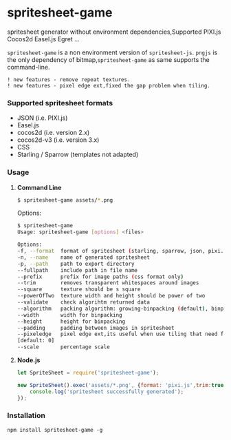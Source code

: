 # spritesheet-game

spritesheet generator without environment dependencies,Supported PIXI.js Cocos2d Easel.js Egret ...

`spritesheet-game` is a non environment version of `spritesheet-js`. 
`pngjs` is the only dependency of bitmap,`spritesheet-game` as same supports the command-line.

    ! new features - remove repeat textures.
    ! new features - pixel edge ext,fixed the gap problem when tiling.

### Supported spritesheet formats ###
* JSON (i.e. PIXI.js)
* Easel.js
* cocos2d (i.e. version 2.x)
* cocos2d-v3 (i.e. version 3.x) 
* CSS 
* Starling / Sparrow (templates not adapted)

### Usage ###
1. **Command Line**
    ```bash
    $ spritesheet-game assets/*.png
    ```
    Options:
    ```bash
    $ spritesheet-game
    Usage: spritesheet-game [options] <files>
	
	Options:
    -f, --format  format of spritesheet (starling, sparrow, json, pixi.js, easel.js, cocos2d)                                                          [default: "json"]
    -n, --name    name of generated spritesheet                                                                                                        [default: "spritesheet"]
    -p, --path    path to export directory                                                                                                             [default: "."]
    --fullpath    include path in file name                                                                                                            [default: false]
    --prefix      prefix for image paths (css format only)                                                                                             [default: ""]
    --trim        removes transparent whitespaces around images                                                                                        [default: false]
    --square      texture should be s square                                                                                                           [default: false]
    --powerOfTwo  texture width and height should be power of two                                                                                      [default: false]
    --validate    check algorihtm returned data                                                                                                        [default: false]
    --algorithm   packing algorithm: growing-binpacking (default), binpacking (requires passing --width and --height options), vertical or horizontal  [default: "growing-binpacking"]
    --width       width for binpacking                                                                                                                 [default: undefined]
    --height      height for binpacking                                                                                                                [default: undefined]
    --padding     padding between images in spritesheet                                                                                                [default: 0]
    --pixeledge   pixel edge ext,its useful when use tiling that need fixed the gap problem                                                           
    [default: 0]
    --scale       percentage scale                                                                                                                     [default: "100%"]

    ```

2. **Node.js**
    ```javascript
    let SpriteSheet = require('spritesheet-game');
    
    new SpriteSheet().exec('assets/*.png', {format: 'pixi.js',trim:true,padding:2}).then(()=>{
        console.log('spritesheet successfully generated');
    });
    ```

### Installation ###

```npm install spritesheet-game -g```





